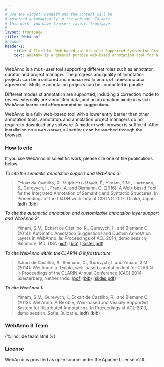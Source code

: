 ```yaml
---
#
# Use the widgets beneath and the content will be
# inserted automagically in the webpage. To make
# this work, you have to use › layout: frontpage
#
layout: frontpage
title: "WebAnno"
#header:
header-1:
    title: A Flexible, Web-based and Visually Supported System for Distributed Annotations
    text: WebAnno is a general purpose web-based annotation tool for a wide range of linguistic annotations including various layers of morphological, syntactical, and semantic annotations.Additionaly, custom annotation layers can be defined, allowing WebAnno to be used also for non-linguistic annotation tasks.
---
```


WebAnno is a multi-user tool supporting different roles such as annotator, curator, and project manager. The progress and quality of annotation projects can be monitored and measuered in terms of inter-annotator agreement. Multiple annotation projects can be conducted in parallel.

Different modes of annotation are supported, including a correction mode to review externally pre-annotated data, and an automation mode in which WebAnno learns and offers annotation suggestions.

WebAnno is a fully web-based tool with a lower entry barrier than other annotation tools. Annotators and annotation project managers do not require to download any software. A modern web-browser is sufficent. After installation on a web-server, all settings can be reached through the browser.

### How to cite

If you use WebAnno in scientific work, please cite one of the publications below.

*To cite the semantic annotation support and WebAnno 3:* 

> Eckart de Castilho, R., Mújdricza-Maydt, É., Yimam, S.M., Hartmann, S., Gurevych, I., Frank, A. and Biemann, C. (2016): A Web-based Tool for the Integrated Annotation of Semantic and Syntactic Structures. In Proceedings of the LT4DH workshop at COLING 2016, Osaka, Japan ([pdf][COLING-2016-PDF]) ([bib][COLING-2016-BIB])

*To cite the automatic annotation and customizable annotation layer support and WebAnno 2:*

> Yimam, S.M., Eckart de Castilho, R., Gurevych, I., and Biemann C. (2014): Automatic Annotation Suggestions and Custom Annotation Layers in WebAnno. In: Proceedings of ACL-2014, demo session, Baltimore, MD, USA ([pdf][ACL-2014-PDF]) ([bib][ACL-2014-BIB]) ([poster pdf][ACL-2014-POSTER])

*To cite WebAnno within the CLARIN-D infrastructure:*

> Eckart de Castilho, R., Biemann, C., Gurevych, I. and Yimam, S.M. (2014): WebAnno: a flexible, web-based annotation tool for CLARIN. In Proceedings of the CLARIN Annual Conference (CAC) 2014, Soesterberg, Netherlands. ([pdf][CLARIN-2014-PDF]) ([bib][CLARIN-2014-BIB]) ([slides pdf][CLARIN-2014-SLIDES])

*To cite WebAnno 1:*

> Yimam, S.M., Gurevych, I., Eckart de Castilho, R., and Biemann C. (2013): WebAnno: A Flexible, Web-based and Visually Supported System for Distributed Annotations. In Proceedings of ACL-2013, demo session, Sofia, Bulgaria. ([pdf][ACL-2013-PDF]) ([bib][ACL-2013-BIB])

### WebAnno 3 Team

{% include team.html %}

### License

WebAnno is provided as open source under the Apache License v2.0.

[ACL-2013-PDF]: http://www.aclweb.org/anthology/P13-4001.pdf
[ACL-2013-BIB]: http://www.aclweb.org/anthology/P13-4001.bib
[ACL-2014-POSTER]: https://webanno.googlecode.com/svn/files/webanno-acl2014-poster.pdf

[ACL-2014-PDF]: http://www.aclweb.org/anthology/P/P14/P14-5016.pdf
[ACL-2014-BIB]: http://www.aclweb.org/anthology/P/P14/P14-5016.bib

[CLARIN-2014-PDF]: http://www.clarin.eu/sites/default/files/cac2014_submission_6_0.pdf
[CLARIN-2014-SLIDES]: https://www.clarin.eu/sites/default/files/06-CAC_WebAnno_Slides_redistributable.pdf
[CLARIN-2014-BIB]: publications/CLARIN-2014.bib

[COLING-2016-PDF]: https://www.clarin-d.net/images/lt4dh/pdf/LT4DH11.pdf
[COLING-2016-BIB]: https://www.ukp.tu-darmstadt.de/publications/details/?no_cache=1&tx_bibtex_pi1%5Bpub_id%5D=TUD-CS-2016-14655&type=99&tx_bibtex_pi1%5Bbibtex%5D=yes
